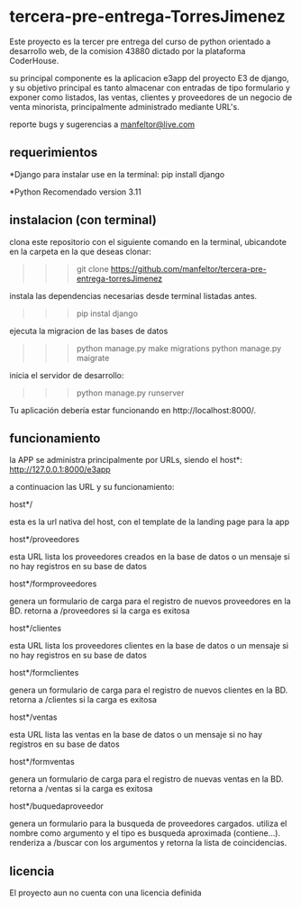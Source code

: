 # tercera-pre-entrega-TorresJimenez

Este proyecto es la tercer pre entrega del curso de python orientado a desarrollo web, de la comision 43880 dictado por la plataforma CoderHouse.

su principal componente es la aplicacion e3app del proyecto E3 de django, y su objetivo principal es tanto almacenar con entradas de tipo formulario y exponer como listados, las ventas, clientes y proveedores de un
negocio de venta minorista, principalmente administrado mediante URL's.

reporte bugs y sugerencias a manfeltor@live.com

## requerimientos

*Django
para instalar use en la terminal: pip install django

*Python
Recomendado version 3.11

## instalacion (con terminal)

clona este repositorio con el siguiente comando en la terminal, ubicandote en la carpeta en la que deseas clonar:
>>> git clone https://github.com/manfeltor/tercera-pre-entrega-torresJimenez

instala las dependencias necesarias desde terminal listadas antes.
>>> pip instal django

ejecuta la migracion de las bases de datos
>>> python manage.py make migrations
>>> python manage.py maigrate

inicia el servidor de desarrollo:
>>> python manage.py runserver

Tu aplicación debería estar funcionando en http://localhost:8000/.

## funcionamiento

la APP se administra principalmente por URLs, siendo el host*: http://127.0.0.1:8000/e3app

a continuacion las URL y su funcionamiento:

host*/

esta es la url nativa del host, con el template de la landing page para la app

host*/proveedores

esta URL lista los proveedores creados en la base de datos o un mensaje si no hay registros en su base de datos

host*/formproveedores

genera un formulario de carga para el registro de nuevos proveedores en la BD. retorna a <host>/proveedores si la carga es exitosa

host*/clientes

esta URL lista los proveedores clientes en la base de datos o un mensaje si no hay registros en su base de datos

host*/formclientes

genera un formulario de carga para el registro de nuevos clientes en la BD. retorna a <host>/clientes si la carga es exitosa

host*/ventas

esta URL lista las ventas en la base de datos o un mensaje si no hay registros en su base de datos

host*/formventas

genera un formulario de carga para el registro de nuevas ventas en la BD. retorna a <host>/ventas si la carga es exitosa

host*/buquedaproveedor

genera un formulario para la busqueda de proveedores cargados. utiliza el nombre como argumento y el tipo es busqueda aproximada (contiene...). renderiza a <host>/buscar con los argumentos y retorna la lista de coincidencias.

## licencia

El proyecto aun no cuenta con una licencia definida

